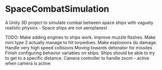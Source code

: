 # SpaceCombatSimulation
A Unity 3D project to simulate combat between space ships with vaguely realistic physics - Space ships are not aeroplanes!

TODO:
Make adding engines to ships work.
improve muzzle flashes.
Make mini type 2 actually manage to hit torpedoes.
Make explosions do damage.
Handle very high speed collisions
Moving towards detonator for missiles
Finish configuring behavior variables on ships.
Ships should be able to try to get to a specific distance.
Camera controller to handle zoom - active when camera is active
